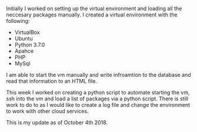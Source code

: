 Initially I worked on setting up the virtual environment and loading all the neccesary packages manually. 
I created a virtual environment with the following:
 - VirtualBox
 - Ubuntu
 - Python 3.7.0
 - Apahce
 - PHP
 - MySql
 
 I am able to start the vm manually and write infroamtion to the database and read that information to an HTML file.
 
 This week I worked on creating a python script to automate starting the vm, ssh into the vm and load a list of packages via a python script.
 There is still work to do to as I would like to create a log file and change the environment to work with other cloud services.
 
This is my update as of October 4th 2018.

